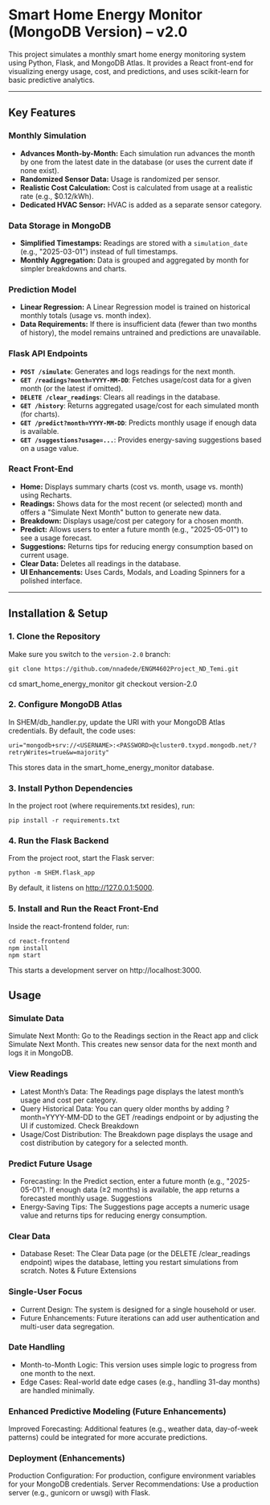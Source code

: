 # Smart Home Energy Monitor (MongoDB Version) – v2.0

This project simulates a monthly smart home energy monitoring system using Python, Flask, and MongoDB Atlas. It provides a React front-end for visualizing energy usage, cost, and predictions, and uses scikit-learn for basic predictive analytics.

---

## Key Features

### Monthly Simulation
- **Advances Month-by-Month:** Each simulation run advances the month by one from the latest date in the database (or uses the current date if none exist).
- **Randomized Sensor Data:** Usage is randomized per sensor.
- **Realistic Cost Calculation:** Cost is calculated from usage at a realistic rate (e.g., $0.12/kWh).
- **Dedicated HVAC Sensor:** HVAC is added as a separate sensor category.

### Data Storage in MongoDB
- **Simplified Timestamps:** Readings are stored with a `simulation_date` (e.g., "2025-03-01") instead of full timestamps.
- **Monthly Aggregation:** Data is grouped and aggregated by month for simpler breakdowns and charts.

### Prediction Model
- **Linear Regression:** A Linear Regression model is trained on historical monthly totals (usage vs. month index).
- **Data Requirements:** If there is insufficient data (fewer than two months of history), the model remains untrained and predictions are unavailable.

### Flask API Endpoints
- **`POST /simulate`**: Generates and logs readings for the next month.
- **`GET /readings?month=YYYY-MM-DD`**: Fetches usage/cost data for a given month (or the latest if omitted).
- **`DELETE /clear_readings`**: Clears all readings in the database.
- **`GET /history`**: Returns aggregated usage/cost for each simulated month (for charts).
- **`GET /predict?month=YYYY-MM-DD`**: Predicts monthly usage if enough data is available.
- **`GET /suggestions?usage=...`**: Provides energy-saving suggestions based on a usage value.

### React Front-End
- **Home:** Displays summary charts (cost vs. month, usage vs. month) using Recharts.
- **Readings:** Shows data for the most recent (or selected) month and offers a "Simulate Next Month" button to generate new data.
- **Breakdown:** Displays usage/cost per category for a chosen month.
- **Predict:** Allows users to enter a future month (e.g., "2025-05-01") to see a usage forecast.
- **Suggestions:** Returns tips for reducing energy consumption based on current usage.
- **Clear Data:** Deletes all readings in the database.
- **UI Enhancements:** Uses Cards, Modals, and Loading Spinners for a polished interface.

---

## Installation & Setup

### 1. Clone the Repository
Make sure you switch to the `version-2.0` branch:

```
git clone https://github.com/nnadede/ENGM4602Project_ND_Temi.git
```
cd smart_home_energy_monitor
git checkout version-2.0

### 2. Configure MongoDB Atlas
In SHEM/db_handler.py, update the URI with your MongoDB Atlas credentials. By default, the code uses:
```
uri="mongodb+srv://<USERNAME>:<PASSWORD>@cluster0.txypd.mongodb.net/?retryWrites=true&w=majority"
```
This stores data in the smart_home_energy_monitor database.

### 3. Install Python Dependencies
In the project root (where requirements.txt resides), run:
```
pip install -r requirements.txt
```

### 4. Run the Flask Backend
From the project root, start the Flask server:
```
python -m SHEM.flask_app
```
By default, it listens on http://127.0.0.1:5000.

### 5. Install and Run the React Front-End
Inside the react-frontend folder, run:
```
cd react-frontend
npm install
npm start
```
This starts a development server on http://localhost:3000.

## Usage
### Simulate Data
Simulate Next Month: Go to the Readings section in the React app and click Simulate Next Month.
This creates new sensor data for the next month and logs it in MongoDB.

### View Readings
- Latest Month’s Data: The Readings page displays the latest month’s usage and cost per category.
- Query Historical Data: You can query older months by adding ?month=YYYY-MM-DD to the GET /readings endpoint or by adjusting the UI if customized.
Check Breakdown
- Usage/Cost Distribution: The Breakdown page displays the usage and cost distribution by category for a selected month.
  
### Predict Future Usage
- Forecasting: In the Predict section, enter a future month (e.g., "2025-05-01").
If enough data (≥2 months) is available, the app returns a forecasted monthly usage.
Suggestions
- Energy-Saving Tips: The Suggestions page accepts a numeric usage value and returns tips for reducing energy consumption.

### Clear Data
- Database Reset: The Clear Data page (or the DELETE /clear_readings endpoint) wipes the database, letting you restart simulations from scratch.
Notes & Future Extensions

### Single-User Focus
- Current Design: The system is designed for a single household or user.
- Future Enhancements: Future iterations can add user authentication and multi-user data segregation.

### Date Handling
- Month-to-Month Logic: This version uses simple logic to progress from one month to the next.
- Edge Cases: Real-world date edge cases (e.g., handling 31-day months) are handled minimally.

### Enhanced Predictive Modeling (Future Enhancements)
Improved Forecasting: Additional features (e.g., weather data, day-of-week patterns) could be integrated for more accurate predictions.

### Deployment (Enhancements)
Production Configuration: For production, configure environment variables for your MongoDB credentials.
Server Recommendations: Use a production server (e.g., gunicorn or uwsgi) with Flask.
